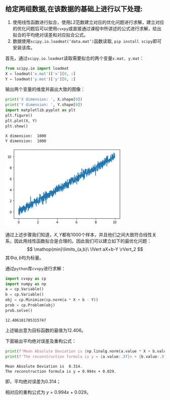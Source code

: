 ## 给定两组数据,在该数据的基础上进行以下处理:
1. 使用线性函数进行拟合，使用$L2$范数建立对应的优化问题进行求解，建立对应的优化问题后可以使用`cvxpy`或直接通过课程中所讲述的公式进行求解，给出拟合的平均绝对误差和对应拟合公式。
2. 数据使用`scipy.io.loadmat(‘data.mat’)`函数读取, `pip install scipy`即可安装该库。

首先，通过`scipy.io.loadmat`读取需要拟合的两个变量`x.mat, y.mat`：


```python
from scipy.io import loadmat
X = loadmat('x.mat')['x'][0, :]
Y = loadmat('y.mat')['y'][0, :]
```

输出两个变量的维度并画出大致的图像：


```python
print('X dimension: ', X.shape[0])
print('Y dimension: ', Y.shape[0])
import matplotlib.pyplot as plt
plt.figure()
plt.plot(X, Y)
plt.show()
```

    X dimension:  1000
    Y dimension:  1000



    
![png](hw4_files/hw4_4_1.png)
    


通过上述步骤我们知道，$X,Y$都有$1000$个样本，并且他们之间大致符合线性关系，因此用线性函数拟合是合理的。因此我们可以建立如下的最优化问题：
$$
\mathop{min}\limits_{a,b}\ \lVert aX+b-Y \rVert_2
$$
其中$a,b$均为标量。

通过`python`库`cvxpy`进行求解：


```python
import cvxpy as cp
import numpy as np
a = cp.Variable()
b = cp.Variable()
obj = cp.Minimize(cp.norm(a * X + b - Y))
prob = cp.Problem(obj)
prob.solve()
```




    12.406181785315747



上述输出意为目标函数的最值为$12.406$。

下面输出平均绝对误差及重构公式：


```python
print(f'Mean Absolute Deviation is {np.linalg.norm(a.value * X + b.value - Y, ord=1) / X.shape[0]: .3f}.')
print(f'The reconstruction formula is y = {a.value:.3f}x + {b.value:.3f}.')
```

    Mean Absolute Deviation is  0.314.
    The reconstruction formula is y = 0.994x + 0.029.


即，平均绝对误差为$0.314$；

相对应的重构公式为 $y\ =\ 0.994x\ +\ 0.029$。
